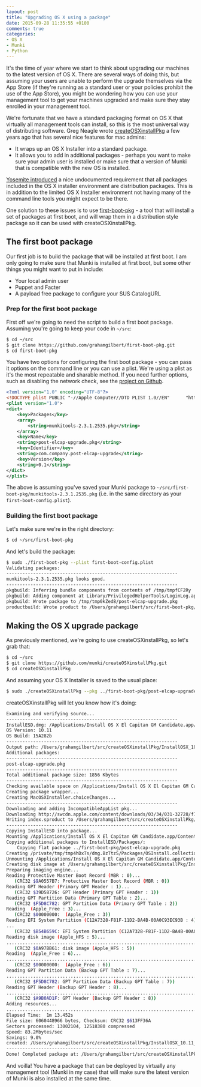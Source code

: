 ```yaml
---
layout: post
title: "Upgrading OS X using a package"
date: 2015-09-28 11:35:55 +0100
comments: true
categories: 
- OS X
- Munki
- Python
---
```


It's the time of year where we start to think about upgrading our machines to the latest version of OS X. There are several ways of doing this, but assuming your users are unable to perform the upgrade themselves via the App Store (if they're running as a standard user or your policies prohibit the use of the App Store), you might be wondering how you can use your management tool to get your machines upgraded and make sure they stay enrolled in your management tool.

We're fortunate that we have a standard packaging format on OS X that virtually all management tools can install, so this is the most universal way of distributing software. Greg Neagle wrote [createOSXinstallPkg](https://github.com/munki/createOSXinstallPkg) a few years ago that has several nice features for mac admins:

* It wraps up an OS X Installer into a standard package.
* It allows you to add in additional packages - perhaps you want to make sure your admin user is installed or make sure that a version of Munki that is compatible with the new OS is installed.<!-- more -->

[Yosemite introduced](https://github.com/munki/createOSXinstallPkg#further-note-on-additional-packages-and-yosemite) a nice undocumented requirement that all packages included in the OS X installer environment are distribution packages. This is in addition to the limited OS X Installer environment not having many of the command line tools you might expect to be there.

One solution to these issues is to use [first-boot-pkg](https://github.com/grahamgilbert/first-boot-pkg) - a tool that will install a set of packages at first boot, and will wrap them in a distribution style package so it can be used with createOSXinstallPkg.

## The first boot package

Our first job is to build the package that will be installed at first boot. I am only going to make sure that Munki is installed at first boot, but some other things you might want to put in include:

* Your local admin user
* Puppet and Facter
* A payload free package to configure your SUS CatalogURL

### Prep for the first boot package

First off we're going to need the script to build a first boot package. Assuming you're going to keep your code in ``~/src``:

``` bash
$ cd ~/src
$ git clone https://github.com/grahamgilbert/first-boot-pkg.git
$ cd first-boot-pkg
```

You have two options for configuring the first boot package - you can pass it options on the command line or you can use a plist. We're using a plist as it's the most repeatable and sharable method. If you need further options, such as disabling the network check, see the [project on Github](https://github.com/grahamgilbert/first-boot-pkg).

``` xml ~/src/first-boot-pkg/first-boot-config.plist
<?xml version="1.0" encoding="UTF-8"?>
<!DOCTYPE plist PUBLIC "-//Apple Computer//DTD PLIST 1.0//EN"      "http://www.apple.com/DTDs/PropertyList-1.0.dtd">
<plist version="1.0">
<dict>
    <key>Packages</key>
    <array>
        <string>munkitools-2.3.1.2535.pkg</string>
    </array>
    <key>Name</key>
    <string>post-elcap-upgrade.pkg</string>
    <key>Identifier</key>
    <string>com.company.post-elcap-upgrade</string>
    <key>Version</key>
    <string>0.1</string>
</dict>
</plist>
```

The above is assuming you've saved your Munki package to ``~/src/first-boot-pkg/munkitools-2.3.1.2535.pkg`` (i.e. in the same directory as your ``first-boot-config.plist``).

### Building the first boot package

Let's make sure we're in the right directory:

``` bash
$ cd ~/src/first-boot-pkg
```

And let's build the package:

``` bash
$ sudo ./first-boot-pkg --plist first-boot-config.plist
Validating packages:
----------------------------------------------------------------
munkitools-2.3.1.2535.pkg looks good.
----------------------------------------------------------------
pkgbuild: Inferring bundle components from contents of /tmp/tmpfCF2Ry
pkgbuild: Adding component at Library/PrivilegedHelperTools/LoginLog.app
pkgbuild: Wrote package to /tmp/tmp0kZed8/post-elcap-upgrade.pkg
productbuild: Wrote product to /Users/grahamgilbert/src/first-boot-pkg/post-elcap-upgrade.pkg
```

## Making the OS X upgrade package

As previously mentioned, we're going to use createOSXinstallPkg, so let's grab that:

``` bash
$ cd ~/src
$ git clone https://github.com/munki/createOSXinstallPkg.git
$ cd createOSXinstallPkg
```

And assuming your OS X Installer is saved to the usual place:

``` bash
$ sudo ./createOSXinstallPkg --pkg ../first-boot-pkg/post-elcap-upgrade.pkg --source "/Applications/Install OS X El Capitan GM Candidate.app"
```

createOSXinstallPkg will let you know how it's doing:

``` bash
Examining and verifying source...
----------------------------------------------------------------
InstallESD.dmg: /Applications/Install OS X El Capitan GM Candidate.app/Contents/SharedSupport/InstallESD.dmg
OS Version: 10.11
OS Build: 15A282b
----------------------------------------------------------------
Output path: /Users/grahamgilbert/src/createOSXinstallPkg/InstallOSX_10.11_15A282b_custom.pkg
Additional packages:
----------------------------------------------------------------
post-elcap-upgrade.pkg
----------------------------------------------------------------
Total additional package size: 1856 Kbytes
----------------------------------------------------------------
Checking available space on /Applications/Install OS X El Capitan GM Candidate.app/Contents/SharedSupport/InstallESD.dmg...
Creating package wrapper...
Creating MacOSXInstaller.choiceChanges...
----------------------------------------------------------------
Downloading and adding IncompatibleAppList pkg...
Downloading http://swcdn.apple.com/content/downloads/03/34/031-32728/f7ouzm6ipiy5h4c325qbantr81tw7o9yyi/OSX_10_11_IncompatibleAppList.pkg to /Users/grahamgilbert/src/createOSXinstallPkg/InstallOSX_10.11_15A282b_custom.pkg/Contents/Resources/OS X Install Data/OSX_10_11_IncompatibleAppList.pkg...
Writing index.sproduct to /Users/grahamgilbert/src/createOSXinstallPkg/InstallOSX_10.11_15A282b_custom.pkg/Contents/Resources/OS X Install Data/index.sproduct...
----------------------------------------------------------------
Copying InstallESD into package...
Mounting /Applications/Install OS X El Capitan GM Candidate.app/Contents/SharedSupport/InstallESD.dmg...
Copying additional packages to InstallESD/Packages/:
    Copying flat package ../first-boot-pkg/post-elcap-upgrade.pkg
Creating /private/tmp/tmp4hDxTs/dmg.BzTtzS/Packages/OSInstall.collection
Unmounting /Applications/Install OS X El Capitan GM Candidate.app/Contents/SharedSupport/InstallESD.dmg...
Creating disk image at /Users/grahamgilbert/src/createOSXinstallPkg/InstallOSX_10.11_15A282b_custom.pkg/Contents/Resources/InstallESD.dmg...
Preparing imaging engine...
Reading Protective Master Boot Record (MBR : 0)...
   (CRC32 $9A0557B7: Protective Master Boot Record (MBR : 0))
Reading GPT Header (Primary GPT Header : 1)...
   (CRC32 $39D58726: GPT Header (Primary GPT Header : 1))
Reading GPT Partition Data (Primary GPT Table : 2)...
   (CRC32 $F5D8C782: GPT Partition Data (Primary GPT Table : 2))
Reading  (Apple_Free : 3)...
   (CRC32 $00000000:  (Apple_Free : 3))
Reading EFI System Partition (C12A7328-F81F-11D2-BA4B-00A0C93EC93B : 4)...
...
   (CRC32 $B54B659C: EFI System Partition (C12A7328-F81F-11D2-BA4B-00A0C93EC93B : 4))
Reading disk image (Apple_HFS : 5)...
...............................................................................................
   (CRC32 $0A97BB61: disk image (Apple_HFS : 5))
Reading  (Apple_Free : 6)...
................................................................................................
   (CRC32 $00000000:  (Apple_Free : 6))
Reading GPT Partition Data (Backup GPT Table : 7)...
................................................................................................
   (CRC32 $F5D8C782: GPT Partition Data (Backup GPT Table : 7))
Reading GPT Header (Backup GPT Header : 8)...
.................................................................................................
   (CRC32 $A9B0AD1F: GPT Header (Backup GPT Header : 8))
Adding resources...
.................................................................................................
Elapsed Time:  1m 13.452s
File size: 6060448966 bytes, Checksum: CRC32 $613FF36A
Sectors processed: 13002104, 12518380 compressed
Speed: 83.2Mbytes/sec
Savings: 9.0%
created: /Users/grahamgilbert/src/createOSXinstallPkg/InstallOSX_10.11_15A282b_custom.pkg/Contents/Resources/InstallESD.dmg
----------------------------------------------------------------
Done! Completed package at: /Users/grahamgilbert/src/createOSXinstallPkg/InstallOSX_10.11_15A282b_custom.pkg
```

And voilla! You have a package that can be deployed by virtually any management tool (Munki in my case) that will make sure the latest version of Munki is also installed at the same time.